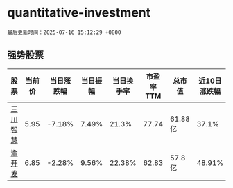 # quantitative-investment

`最后更新时间：2025-07-16 15:12:29 +0800`

## 强势股票

|股票|当前价|当日涨跌幅|当日振幅|当日换手率|市盈率TTM|总市值|近10日涨跌幅|
|----|----|----|----|----|----|----|----|
|[三川智慧](https://xueqiu.com/S/SZ300066)|5.95|-7.18%|7.49%|21.3%|77.74|61.88亿|37.1%|
|[渝开发](https://xueqiu.com/S/SZ000514)|6.85|-2.28%|9.56%|22.38%|62.83|57.8亿|48.91%|
